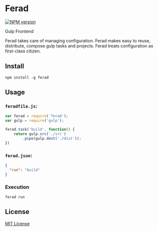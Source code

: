 # Ferad
[![NPM version][npm-image]][npm-url]

Gulp Frontend

Ferad takes care of managing configuration. Ferad makes easy to reuse, distribute, compose gulp tasks and projects. Ferad treats configuration as first-class citizen.

## Install
```shell
npm install -g ferad
```

## Usage
### `feradfile.js`:

```javascript
var ferad = require('ferad');
var gulp = require('gulp');

ferad.task('build', function() {
    return gulp.src('./src')
        .pipe(gulp.dest('./dist'));
})
```
### `ferad.json`:
```json
{
  "run": "build"
}
```
### Execution
```shell
ferad run
```

## License
[MIT License](https://en.wikipedia.org/wiki/MIT_License)

[npm-url]: https://npmjs.org/package/ferad
[npm-image]: https://img.shields.io/npm/v/ferad.svg
